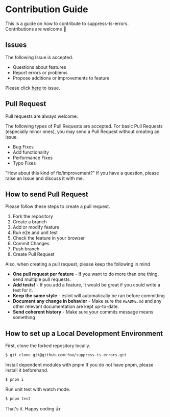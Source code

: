 # Contribution Guide

This is a guide on how to contribute to suppress-ts-errors.  
Contributions are welcome 🎉

## Issues

The following Issue is accepted.

- Questions about features
- Report errors or problems
- Propose additions or improvements to feature

Please click [here](https://github.com/kawamataryo/suppress-ts-errors/issues/new) to issue.

## Pull Request

Pull requests are always welcome.

The following types of Pull Requests are accepted. For basic Pull Requests (especially minor ones), you may send a Pull Request without creating an Issue.

- Bug Fixes
- Add functionality
- Performance Fixes
- Typo Fixes

"How about this kind of fix/improvement?" If you have a question, please raise an Issue and discuss it with me.

## How to send Pull Request

Please follow these steps to create a pull request.

1. Fork the repository
2. Create a branch
3. Add or modify feature
4. Run e2e and unit test
5. Check the feature in your browser
6. Commit Changes
7. Push branch
8. Create Pull Request

Also, when creating a pull request, please keep the following in mind

- **One pull request per feature** - If you want to do more than one thing, send multiple pull requests.
- **Add tests!** - If you add a feature, it would be great if you could write a test for it.
- **Keep the same style** - eslint will automatically be ran before committing
- **Document any change in behavior** - Make sure the `README.md` and any other relevant documentation are kept up-to-date.
- **Send coherent history** - Make sure your commits message means something

## How to set up a Local Development Environment

First, clone the forked repository locally.

```bash
$ git clone git@github.com:foo/suppress-ts-errors.git
```

Install dependent modules with pnpm
If you do not have pnpm, please install it beforehand.

```bash
$ pnpm i
```

Run unit test with watch mode.

```bash
$ pnpm test
```

That's it. Happy coding 👍
